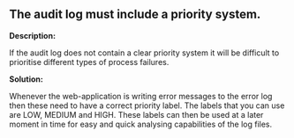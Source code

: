 
The audit log must include a priority system.
-------

**Description:**

If the audit log does not contain a clear priority system it will be difficult to 
prioritise different types of process failures.


**Solution:**

Whenever the web-application is writing error messages to the error log then these need 
to have a correct priority label. The labels that you can use are LOW, MEDIUM and HIGH. 
These labels can then be used at a later moment in time for easy and quick analysing 
capabilities of the log files.

	